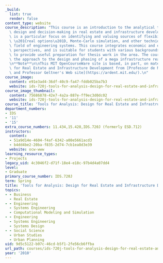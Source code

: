 ```yaml
---
_build:
  list: true
  render: false
content_type: website
course_description: "This course is an introduction to the analytical tools that support\
  \ design and decision-making in real estate and infrastructure development. There\
  \ is a particular focus on identifying and valuing sources of flexibility using\
  \ \u201Creal options\u201D, Monte-Carlo simulation, and other techniques from the\
  \ field of engineering systems. This course integrates economic and engineering\
  \ perspectives, and is suitable for students with various backgrounds. It serves\
  \ to provide useful preparation for thesis work in the area. The course applies\
  \ the approach to the design and phasing of a mega infrastructure real estate project.\n\
  \n**Note**\n\nThis MIT OpenCourseWare site is based, in part, on materials on Design\
  \ for Real Estate and Infrastructure Development from [Professor de Neufville's\
  \ and Professor Geltner's Web site](https://ardent.mit.edu/).\n"
course_image:
  content: e91e3ad4-36df-40c9-fa47-fddb025ba7b3
  website: ids-720j-tools-for-analysis-design-for-real-estate-and-infrastructure-development-spring-2010
course_image_thumbnail:
  content: 75686878-42e7-4a2a-887e-ff9ec3d0dc02
  website: ids-720j-tools-for-analysis-design-for-real-estate-and-infrastructure-development-spring-2010
course_title: 'Tools for Analysis: Design for Real Estate and Infrastructure Development'
department_numbers:
- IDS
- '11'
- '15'
extra_course_numbers: 11.434,15.428,IDS.720J (formerly ESD.712)
instructors:
  content:
  - 51a9d14e-4604-f4af-6342-a08e5661acd3
  - b4dd4be2-20ba-f835-2d74-7cb1ea8d3e39
  website: ocw-www
learning_resource_types:
- Projects
legacy_uid: 4c3046f2-d71f-18e4-e18c-97b4d4a07dd4
level:
- Graduate
primary_course_number: IDS.720J
term: Spring
title: 'Tools for Analysis: Design for Real Estate and Infrastructure Development'
topics:
- - Business
  - Real Estate
- - Engineering
  - Systems Engineering
  - Computational Modeling and Simulation
- - Engineering
  - Systems Engineering
  - Systems Design
- - Social Science
  - Urban Studies
  - Urban Planning
uid: 9d5c5122-b07c-46cd-b5f1-2fe56cb6ffba
url_path: courses/ids-720j-tools-for-analysis-design-for-real-estate-and-infrastructure-development-spring-2010
year: '2010'
---
```

